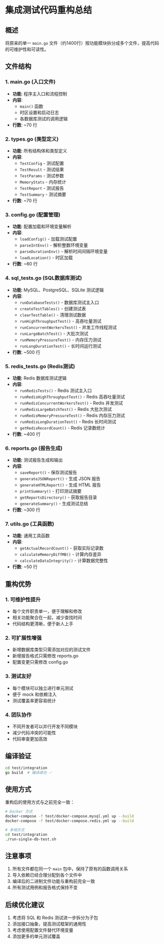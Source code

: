 # 集成测试代码重构总结

## 概述
将原来的单一 `main.go` 文件（约1400行）按功能模块拆分成多个文件，提高代码的可维护性和可读性。

## 文件结构

### 1. **main.go** (入口文件)
- **功能**: 程序主入口和流程控制
- **内容**: 
  - `main()` 函数
  - 时区设置和启动日志
  - 各数据库测试的调用逻辑
- **行数**: ~70 行

### 2. **types.go** (类型定义)
- **功能**: 所有结构体和类型定义
- **内容**:
  - `TestConfig` - 测试配置
  - `TestResult` - 测试结果
  - `TestParams` - 测试参数
  - `MemoryStats` - 内存统计
  - `TestReport` - 测试报告
  - `TestSummary` - 测试摘要
- **行数**: ~70 行

### 3. **config.go** (配置管理)
- **功能**: 配置加载和环境变量解析
- **内容**:
  - `loadConfig()` - 加载测试配置
  - `parseIntEnv()` - 解析整数环境变量
  - `parseDurationEnv()` - 解析时间间隔环境变量
  - `loadLocation()` - 时区加载
- **行数**: ~60 行

### 4. **sql_tests.go** (SQL数据库测试)
- **功能**: MySQL、PostgreSQL、SQLite 测试逻辑
- **内容**:
  - `runDatabaseTests()` - 数据库测试主入口
  - `createTestTables()` - 创建测试表
  - `clearTestTable()` - 清理测试数据
  - `runHighThroughputTest()` - 高吞吐量测试
  - `runConcurrentWorkersTest()` - 并发工作线程测试
  - `runLargeBatchTest()` - 大批次测试
  - `runMemoryPressureTest()` - 内存压力测试
  - `runLongDurationTest()` - 长时间运行测试
- **行数**: ~500 行

### 5. **redis_tests.go** (Redis测试)
- **功能**: Redis 数据库测试逻辑
- **内容**:
  - `runRedisTests()` - Redis 测试主入口
  - `runRedisHighThroughputTest()` - Redis 高吞吐量测试
  - `runRedisConcurrentWorkersTest()` - Redis 并发测试
  - `runRedisLargeBatchTest()` - Redis 大批次测试
  - `runRedisMemoryPressureTest()` - Redis 内存压力测试
  - `runRedisLongDurationTest()` - Redis 长时间测试
  - `getRedisRecordCount()` - Redis 记录数统计
- **行数**: ~400 行

### 6. **reports.go** (报告生成)
- **功能**: 测试报告生成和输出
- **内容**:
  - `saveReport()` - 保存测试报告
  - `generateJSONReport()` - 生成 JSON 报告
  - `generateHTMLReport()` - 生成 HTML 报告
  - `printSummary()` - 打印测试摘要
  - `getReportsDirectory()` - 获取报告目录
  - `generateSummary()` - 生成测试总结
- **行数**: ~300 行

### 7. **utils.go** (工具函数)
- **功能**: 通用工具函数
- **内容**:
  - `getActualRecordCount()` - 获取实际记录数
  - `calculateMemoryDiffMB()` - 计算内存差异
  - `calculateDataIntegrity()` - 计算数据完整性
- **行数**: ~50 行

## 重构优势

### 1. **可维护性提升**
- 每个文件职责单一，便于理解和修改
- 相关功能聚合在一起，减少查找时间
- 代码结构更清晰，便于新人上手

### 2. **可扩展性增强**
- 新增数据库类型只需添加对应的测试文件
- 新增报告格式只需修改 reports.go
- 配置变更只需修改 config.go

### 3. **测试友好**
- 每个模块可以独立进行单元测试
- 便于 mock 和依赖注入
- 测试覆盖率更容易统计

### 4. **团队协作**
- 不同开发者可以并行开发不同模块
- 减少代码冲突的可能性
- 代码审查更加高效

## 编译验证
```bash
cd test/integration
go build  # 编译成功 ✅
```

## 使用方式
重构后的使用方式与之前完全一致：
```bash
# Docker 方式
docker-compose -f test/docker-compose.mysql.yml up --build
docker-compose -f test/docker-compose.redis.yml up --build

# 本地方式
cd test/integration
./run-single-db-test.sh
```

## 注意事项
1. 所有文件都在同一个 `main` 包中，保持了原有的函数调用关系
2. 导入依赖已经合理分配到各个文件中
3. 编译后的二进制文件功能与重构前完全一致
4. 所有测试用例和报告格式保持不变

## 后续优化建议
1. 考虑将 SQL 和 Redis 测试进一步拆分为子包
2. 添加接口抽象，提高测试框架的通用性
3. 考虑使用配置文件替代环境变量
4. 添加更多的单元测试覆盖